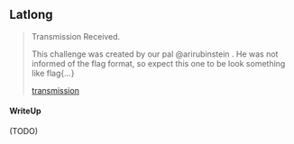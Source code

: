 ## Latlong

> Transmission Received.
>
> This challenge was created by our pal @arirubinstein . He was not informed of the flag format, so expect this one to be look something like flag{...}
>
>    [transmission](./lib/transmission)

#### WriteUp

(TODO) 